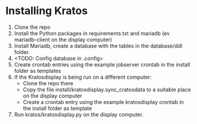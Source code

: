# Installing Kratos

1. Clone the repo
2. Install the Python packages in requirements.txt and mariadb (ev mariadb-client on the display computer)
3. Install Mariadb, create a database with the tables in the database/ddl folder. 
4. <TODO: Config database in .config>
5. Create crontab entries using the example jobserver crontab in the install folder as templates
6. If the Kratosdisplay is being run on a different computer:
	- Clone the repo there
	- Copy the file install/kratosdisplay.sync_cratosdata to a suitable place on the display computer
	- Create a crontab entry using the example kratosdisplay crontab in the install folder as template
7. Run kratos/kratosdisplay.py on the display computer.  
